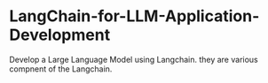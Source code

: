 # LangChain-for-LLM-Application-Development
Develop a Large Language Model using Langchain.
they are various compnent of the Langchain.
